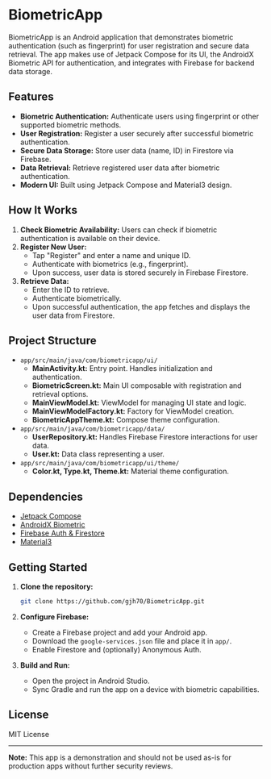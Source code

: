 # BiometricApp

BiometricApp is an Android application that demonstrates biometric authentication (such as fingerprint) for user registration and secure data retrieval. The app makes use of Jetpack Compose for its UI, the AndroidX Biometric API for authentication, and integrates with Firebase for backend data storage.

## Features

- **Biometric Authentication:** Authenticate users using fingerprint or other supported biometric methods.
- **User Registration:** Register a user securely after successful biometric authentication.
- **Secure Data Storage:** Store user data (name, ID) in Firestore via Firebase.
- **Data Retrieval:** Retrieve registered user data after biometric authentication.
- **Modern UI:** Built using Jetpack Compose and Material3 design.

## How It Works

1. **Check Biometric Availability:** Users can check if biometric authentication is available on their device.
2. **Register New User:** 
   - Tap "Register" and enter a name and unique ID.
   - Authenticate with biometrics (e.g., fingerprint).
   - Upon success, user data is stored securely in Firebase Firestore.
3. **Retrieve Data:**
   - Enter the ID to retrieve.
   - Authenticate biometrically.
   - Upon successful authentication, the app fetches and displays the user data from Firestore.

## Project Structure

- `app/src/main/java/com/biometricapp/ui/`
  - **MainActivity.kt:** Entry point. Handles initialization and authentication.
  - **BiometricScreen.kt:** Main UI composable with registration and retrieval options.
  - **MainViewModel.kt:** ViewModel for managing UI state and logic.
  - **MainViewModelFactory.kt:** Factory for ViewModel creation.
  - **BiometricAppTheme.kt:** Compose theme configuration.
- `app/src/main/java/com/biometricapp/data/`
  - **UserRepository.kt:** Handles Firebase Firestore interactions for user data.
  - **User.kt:** Data class representing a user.
- `app/src/main/java/com/biometricapp/ui/theme/`
  - **Color.kt, Type.kt, Theme.kt:** Material theme configuration.

## Dependencies

- [Jetpack Compose](https://developer.android.com/jetpack/compose)
- [AndroidX Biometric](https://developer.android.com/training/sign-in/biometric-auth)
- [Firebase Auth & Firestore](https://firebase.google.com/docs/android/setup)
- [Material3](https://developer.android.com/jetpack/compose/themes/material3)

## Getting Started

1. **Clone the repository:**
   ```bash
   git clone https://github.com/gjh70/BiometricApp.git
   ```

2. **Configure Firebase:**
   - Create a Firebase project and add your Android app.
   - Download the `google-services.json` file and place it in `app/`.
   - Enable Firestore and (optionally) Anonymous Auth.

3. **Build and Run:**
   - Open the project in Android Studio.
   - Sync Gradle and run the app on a device with biometric capabilities.





## License

MIT License

---

**Note:** This app is a demonstration and should not be used as-is for production apps without further security reviews.
